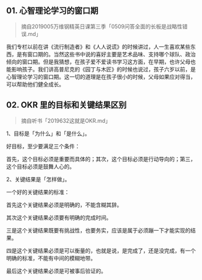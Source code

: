 ## 01. 心智理论学习的窗口期
> 摘自2019005万维钢精英日课第三季「0509问答全面的长板是战略性错误.md」

我们专栏以前在讲《流行制造者》和《人人说谎》的时候讲过，人一生喜欢某些东西，是有窗口期的。当然这些书中说的喜好主要是艺术品味、支持哪个球队、政治倾向的窗口期。但是我猜想，在孩子爱不爱读书学习这方面，在早期，也许父母也能影响孩子。我们讲高普尼克的《园丁与木匠》的时候也说过，孩子六岁以前，是心智理论学习的窗口期。这一切的道理是在孩子很小的时候，父母如果应对得当，可以帮助他们健全成长。

## 02. OKR 里的目标和关键结果区别
> 摘自听书「2019632这就是OKR.md」

1、目标是「为什么」和「是什么」。

好目标，至少要满足三个条件：

首先，这个目标必须是重要而具体的；其次，这个目标必须是行动导向的；第三，这个目标必须是鼓舞人心的。

2、关键结果是「怎样做」。

一个好的关键结果的标准：

首先这个关键结果必须是明确的，不能含糊其辞。

其次这个关键结果必须要有明确的完成时间。

三是这个关键结果既要有挑战性，也要务实，应该是属于必须蹦一下才能实现的结果。

四是这个关键结果必须是可以衡量的，也就是说，是完成了，还是没完成，有一个明确的标准，不能有中间的模糊地带。

最后这个关键结果必须是可被事后验证的。